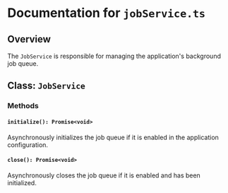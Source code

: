 # Documentation for `jobService.ts`

## Overview

The `JobService` is responsible for managing the application's background job queue.

## Class: `JobService`

### Methods

#### `initialize(): Promise<void>`

Asynchronously initializes the job queue if it is enabled in the application configuration.

#### `close(): Promise<void>`

Asynchronously closes the job queue if it is enabled and has been initialized.
